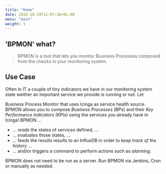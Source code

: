 ```yaml
---
title: "Home"
date: 2018-10-29T11:07:36+01:00
menu: "main"
weight: 1
---
```


## 'BPMON' what?

> BPMON is a tool that lets you monitor Business Processes composed from the checks
in your monitoring system.

## Use Case

Often in IT a couple of tiny indicators we have in our monitoring system state
weither an important service we provide is running or not. Let


Business Process Monitor that uses Icinga as service health source. BPMON allows
you to compose *Business Processes* (BPs) and their *Key Performance Indicators*
(KPIs) using the services you already have in Icinga! BPMON ...

* ... *reads* the states of services defined, ...
* ... *evaluates* those states, ...
* ... feeds the results results to an InfluxDB in order to *keep track of the history* ...
* ... and/or triggers a command to perform actions such as *alarming*.

BPMON does not need to be run as a server. Run BPMON via Jenkins, Cron or
manually as needed.


